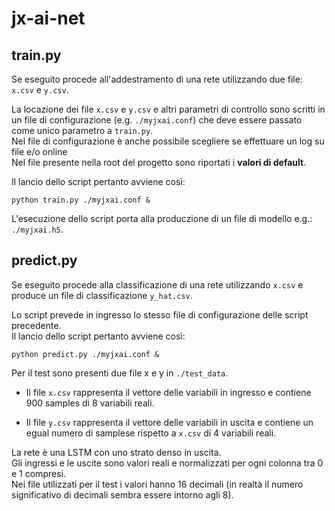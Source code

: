 # jx-ai-net

## train.py

Se eseguito procede all'addestramento di una rete utilizzando due file: `x.csv` e `y.csv`.

La locazione dei file `x.csv` e `y.csv` e altri parametri di controllo sono scritti in un file di configurazione (e.g. `./myjxai.conf`) che deve essere passato come unico parametro a `train.py`.  
Nel file di configurazione è anche possibile scegliere se effettuare un log su file e/o online  
Nel file presente nella root del progetto sono riportati i **valori di default**.

Il lancio dello script pertanto avviene così:

`python train.py ./myjxai.conf &`

L'esecuzione dello script porta alla produczione di un file di modello e.g.: `./myjxai.h5`.

## predict.py

Se eseguito procede alla classificazione di una rete utilizzando `x.csv` e produce un file di classificazione `y_hat.csv`.

Lo script prevede in ingresso lo stesso file di configurazione delle script precedente.  
Il lancio dello script pertanto avviene così:

`python predict.py ./myjxai.conf &`

Per il test sono presenti due file x e y in `./test_data`.  

- Il file `x.csv` rappresenta il vettore delle variabili in ingresso e contiene 900 samples di 8 variabili reali.

- Il file `y.csv` rappresenta il vettore delle variabili in uscita e contiene un egual numero di samplese rispetto a `x.csv` di 4 variabili reali.

La rete è una LSTM con uno strato denso in uscita.  
Gli ingressi e le uscite sono valori reali e normalizzati per ogni colonna tra 0 e 1 compresi.  
Nei file utilizzati per il test i valori hanno 16 decimali (in realtà il numero significativo di decimali sembra essere intorno agli 8).
